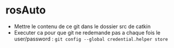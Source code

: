 # rosAuto
- Mettre le contenu de ce git dans le dossier src de catkin
- Executer ca pour que git ne redemande pas a chaque fois le user/password : `git config --global credential.helper store`
